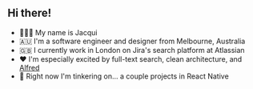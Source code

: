 ## Hi there!

- 👩🏻‍💻 My name is Jacqui
- 🇦🇺 I'm a software engineer and designer from Melbourne, Australia
- 🇬🇧 I currently work in London on Jira's search platform at Atlassian
- ❤️ I'm especially excited by full-text search, clean architecture, and [Alfred](https://www.alfredapp.com/)
- 📱 Right now I'm tinkering on... a couple projects in React Native
